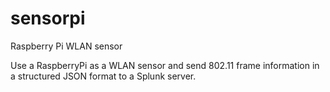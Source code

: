 # sensorpi
Raspberry Pi WLAN sensor

Use a RaspberryPi as a WLAN sensor and send 802.11 frame information in a structured JSON format to a Splunk server.
